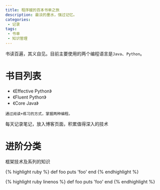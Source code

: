 ```yaml
---
title: 程序媛的百本书单之旅
description: 最淡的墨水，强过记忆。
categories:
 - 记录
tags: 
 - 书单
 - 知识管理
---
```


书读百遍，其义自见。目前主要使用的两个编程语言是`Java`、`Python`。

# 书目列表

- 《Effective Python》
- 《Fluent Python》
- 《Core Java》
```
通过阅读+练习的方式，掌握两种编程。
```
每天记录笔记，放入博客页面，积累值得深入的技术

# 进阶分类

框架技术及系列的知识

{% highlight ruby %}
def foo
  puts 'foo'
end
{% endhighlight %}

{% highlight ruby linenos %}
def foo
  puts 'foo'
end
{% endhighlight %}

